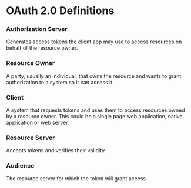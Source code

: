 # OAuth 2.0 Definitions

### Authorization Server

Generates access tokens the client app may use to access resources on behalf of the resource owner.

### Resource Owner

A party, usually an individual, that owns the resource and wants to grant authorization to a system so it can access it.

### Client

A system that requests tokens and uses them to access resources owned by a resource owner.  This could be a single page web application, native application or web server.

### Resource Server

Accepts tokens and verifies their validity.

### Audience

The resource server for which the token will grant access.